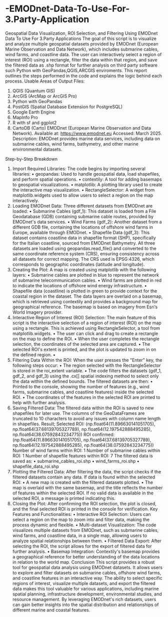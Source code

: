 # -EMODnet-Data-To-Use-For-3.Party-Application
Geospatial Data Visualization, ROI Selection, and Filtering Using EMODnet Data To Use For 3.Party Applications
The goal of this script is to visualize and analyze multiple geospatial datasets provided by EMODnet (European Marine Observation and Data Network), which includes submarine cables, wind farms, and coastline data. The user can interactively select a region of interest (ROI) using a rectangle, filter the data within that region, and save the filtered data as .shp format for further analysis on third party software such Python with GeoPandas,QGIS,ARCGIS enviroments. This report outlines the steps performed in the code and explains the logic behind each process.
Usable Areas of Output Files:
1.	QGIS (Quantum GIS) 
2.	ArcGIS (ArcMap or ArcGIS Pro) 
3.	Python with GeoPandas 
4.	PostGIS (Spatial Database Extension for PostgreSQL) 
5.	Google Earth Engine 
6.	MapInfo Pro 
7.	R with sf and ggplot2 
8.	CartoDB (Carto)
			EMODnet (European Marine Observation and Data Network).
Available at: https://www.emodnet.eu Accessed: March 2025. Description: EMODnet provides marine data services, including data on submarine cables, wind farms, bathymetry, and other marine environmental datasets.

Step-by-Step Breakdown
1.	Import Required Libraries: The code begins by importing several libraries:
•	geopandas: Used to handle geospatial data, load shapefiles, and perform spatial operations. 
•	contextily: A tool for adding basemaps to geospatial visualizations. 
•	matplotlib: A plotting library used to create the interactive map visualization. 
•	RectangleSelector: A widget from matplotlib.widgets used to allow users to select a region on the map interactively. 
2.	Loading EMODnet Data: Three different datasets from EMODnet are loaded:
•	Submarine Cables (gdf_1): This dataset is loaded from a File Geodatabase (GDB) containing submarine cable routes, provided by EMODnet's data services. 
•	Wind Farms (gdf_2): Another dataset from a different GDB file, containing the locations of offshore wind farms in Europe, available through EMODnet. 
•	Shapefile Data (gdf_3): This dataset contains coastline data in shapefile format (SHP), specifically for the Italian coastline, sourced from EMODnet Bathymetry. 
All three datasets are loaded using geopandas.read_file() and converted to the same coordinate reference system (CRS), ensuring consistency across all datasets for correct mapping. The CRS used is EPSG:4326, which corresponds to geographic coordinates (latitude and longitude).
3.	Creating the Plot: A map is created using matplotlib with the following layers:
•	Submarine cables are plotted in blue to represent the network of submarine telecommunication cables. 
•	Wind farms are plotted in red to indicate the locations of offshore wind energy infrastructure. 
•	Shapefile data (coastline) is plotted in green to provide context for the coastal region in the dataset. 
The data layers are overlaid on a basemap, which is retrieved using contextily and provides a background map for geographical reference. The basemap is based on imagery from Esri’s World Imagery provider.
4.	Interactive Region of Interest (ROI) Selection: The main feature of this script is the interactive selection of a region of interest (ROI) on the map using a rectangle. This is achieved using RectangleSelector, a tool from matplotlib.widgets.
•	The user can click and drag to create a rectangle on the map to define the ROI. 
•	When the user completes the rectangle selection, the coordinates of the selected area are captured. 
•	The selected ROI's extent is printed, and the plot is updated to zoom in on the defined region. 
•	
5.	Filtering Data Within the ROI: When the user presses the "Enter" key, the following steps occur:
•	The region selected with the RectangleSelector is stored in the roi_extent variable. 
•	The code filters the datasets (gdf_1, gdf_2, and gdf_3) using the .cx[] spatial indexing method to select only the data within the defined bounds. 
The filtered datasets are then:
•	Printed to the console, showing the number of features (e.g., wind farms, submarine cables, and coastline features) inside the selected ROI. 
•	The coordinates of the features in the selected ROI are printed to help with further analysis. 
6.	Saving Filtered Data: The filtered data within the ROI is saved to new shapefiles for later use. The columns of the GeoDataFrames are truncated to 10 characters to avoid any issues with column name length in shapefiles.
Result;
		Selected ROI: (np.float64(11.896630141051705), np.float64(37.68139705327789), 		np.float64(12.197542888495285), np.float64(38.07592843234775))
		ROI confirmed: (np.float64(11.896630141051705), np.float64(37.68139705327789), 		np.float64(12.197542888495285), np.float64(38.07592843234775))
		Number of wind farms within ROI: 1
		Number of submarine cables within ROI: 1
		Number of shapefile features within ROI: 7
The filtered data is saved as:
•	submarine_cables_roi.shp 
•	wind_farms_roi.shp 
•	shapefile_data_roi.shp 
7.	Plotting the Filtered Data: After filtering the data, the script checks if the filtered datasets contain any data. If data is found within the selected ROI:
•	A new map is created with the filtered datasets plotted. 
•	The map is overlaid with the same basemap, and the title reflects the number of features within the selected ROI. 
If no valid data is available in the selected ROI, a message is printed indicating this.
8.	Closing the Plot: After confirming the ROI selection, the plot is closed, and the final selected ROI is printed in the console for verification.
Key Features and Functionalities:
•	Interactive ROI Selection: Users can select a region on the map to zoom into and filter data, making the process dynamic and flexible. 
•	Multi-dataset Visualization: The code visualizes multiple datasets from EMODnet, such as submarine cables, wind farms, and coastline data, in a single map, allowing users to analyze spatial relationships between them. 
•	Filtered Data Export: After selecting the ROI, the script allows for the export of filtered data for further analysis. 
•	Basemap Integration: Contextily's basemap provides a geographical reference for better understanding of the data locations in relation to the world map. 
Conclusion
This script provides a robust tool for geospatial data analysis using EMODnet datasets. It allows users to explore and filter datasets on submarine cables, offshore wind farms, and coastline features in an interactive way. The ability to select specific regions of interest, visualize multiple datasets, and export the filtered data makes this tool valuable for various applications, including marine spatial planning, infrastructure development, environmental studies, and resource management. By leveraging EMODnet's rich datasets, users can gain better insights into the spatial distribution and relationships of different marine and coastal features.

